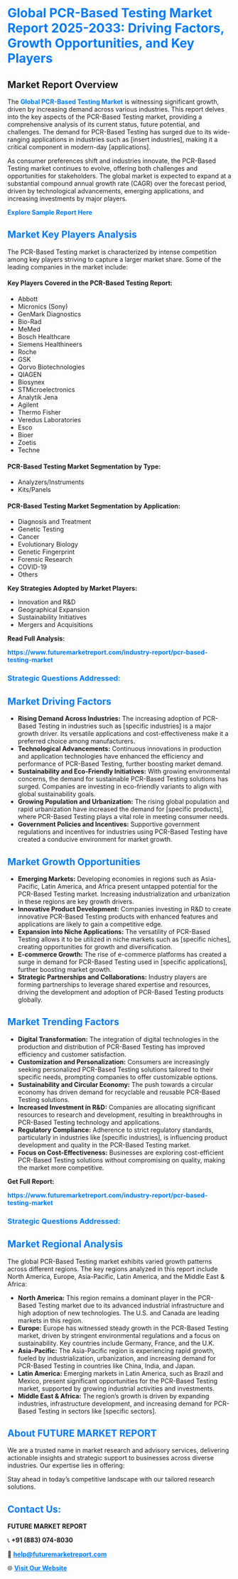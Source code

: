 <h1 style="color: #007BFF;">Global PCR-Based Testing Market Report 2025-2033: Driving Factors, Growth Opportunities, and Key Players</h1>

<section id="overview">
<h2>Market Report Overview</h2>
<p>The <a href="https://www.futuremarketreport.com/industry-report/pcr-based-testing-market" style="color: #007BFF; text-decoration: none;"><strong>Global PCR-Based Testing Market</strong></a> is witnessing significant growth, driven by increasing demand across various industries. This report delves into the key aspects of the PCR-Based Testing market, providing a comprehensive analysis of its current status, future potential, and challenges. The demand for PCR-Based Testing has surged due to its wide-ranging applications in industries such as [insert industries], making it a critical component in modern-day [applications].</p>
<p>As consumer preferences shift and industries innovate, the PCR-Based Testing market continues to evolve, offering both challenges and opportunities for stakeholders. The global market is expected to expand at a substantial compound annual growth rate (CAGR) over the forecast period, driven by technological advancements, emerging applications, and increasing investments by major players.</p>
</section>

<section id="overview">
<p><a href="https://www.futuremarketreport.com/request-sample/reportId=79281" style="color: #007BFF; text-decoration: none;"><strong>Explore Sample Report Here</strong></a></p>
</section>

<section id="key-players">
<h2 style="color: #007BFF;">Market Key Players Analysis</h2>
<p>The PCR-Based Testing market is characterized by intense competition among key players striving to capture a larger market share. Some of the leading companies in the market include:</p>
<h4>Key Players Covered in the PCR-Based Testing Report:</h4>
<ul><li>Abbott</li><li>Micronics (Sony)</li><li>GenMark Diagnostics</li><li>Bio-Rad</li><li>MeMed</li><li>Bosch Healthcare</li><li>Siemens Healthineers</li><li>Roche</li><li>GSK</li><li>Qorvo Biotechnologies</li><li>QIAGEN</li><li>Biosynex</li><li>STMicroelectronics</li><li>Analytik Jena</li><li>Agilent</li><li>Thermo Fisher</li><li>Veredus Laboratories</li><li>Esco</li><li>Bioer</li><li>Zoetis</li><li>Techne</li></ul>
<h4>PCR-Based Testing Market Segmentation by Type:</h4>
<ul><li>Analyzers/Instruments</li><li>Kits/Panels</li></ul>

<h4>PCR-Based Testing Market Segmentation by Application:</h4>
<ul><li>Diagnosis and Treatment</li><li>Genetic Testing</li><li>Cancer</li><li>Evolutionary Biology</li><li>Genetic Fingerprint</li><li>Forensic Research</li><li>COVID-19</li><li>Others</li></ul>
<p><strong>Key Strategies Adopted by Market Players:</strong></p>
<ul>
<li>Innovation and R&D</li>
<li>Geographical Expansion</li>
<li>Sustainability Initiatives</li>
<li>Mergers and Acquisitions</li>
</ul>
</section>

<section>
<p><strong>Read Full Analysis: </strong></p><a href="https://www.futuremarketreport.com/industry-report/pcr-based-testing-market" style="color: #007BFF; text-decoration: none;"><strong>https://www.futuremarketreport.com/industry-report/pcr-based-testing-market</strong></a>
<h3 style="color: #007BFF;">Strategic Questions Addressed:</h3>
</section>

<section id="driving-factors">
<h2 style="color: #007BFF;">Market Driving Factors</h2>
<ul>
<li><strong>Rising Demand Across Industries:</strong> The increasing adoption of PCR-Based Testing in industries such as [specific industries] is a major growth driver. Its versatile applications and cost-effectiveness make it a preferred choice among manufacturers.</li>
<li><strong>Technological Advancements:</strong> Continuous innovations in production and application technologies have enhanced the efficiency and performance of PCR-Based Testing, further boosting market demand.</li>
<li><strong>Sustainability and Eco-Friendly Initiatives:</strong> With growing environmental concerns, the demand for sustainable PCR-Based Testing solutions has surged. Companies are investing in eco-friendly variants to align with global sustainability goals.</li>
<li><strong>Growing Population and Urbanization:</strong> The rising global population and rapid urbanization have increased the demand for [specific products], where PCR-Based Testing plays a vital role in meeting consumer needs.</li>
<li><strong>Government Policies and Incentives:</strong> Supportive government regulations and incentives for industries using PCR-Based Testing have created a conducive environment for market growth.</li>
</ul>
</section>

<section id="growth-opportunities">
<h2 style="color: #007BFF;">Market Growth Opportunities</h2>
<ul>
<li><strong>Emerging Markets:</strong> Developing economies in regions such as Asia-Pacific, Latin America, and Africa present untapped potential for the PCR-Based Testing market. Increasing industrialization and urbanization in these regions are key growth drivers.</li>
<li><strong>Innovative Product Development:</strong> Companies investing in R&D to create innovative PCR-Based Testing products with enhanced features and applications are likely to gain a competitive edge.</li>
<li><strong>Expansion into Niche Applications:</strong> The versatility of PCR-Based Testing allows it to be utilized in niche markets such as [specific niches], creating opportunities for growth and diversification.</li>
<li><strong>E-commerce Growth:</strong> The rise of e-commerce platforms has created a surge in demand for PCR-Based Testing used in [specific applications], further boosting market growth.</li>
<li><strong>Strategic Partnerships and Collaborations:</strong> Industry players are forming partnerships to leverage shared expertise and resources, driving the development and adoption of PCR-Based Testing products globally.</li>
</ul>
</section>

<section id="trending-factors">
<h2 style="color: #007BFF;">Market Trending Factors</h2>
<ul>
<li><strong>Digital Transformation:</strong> The integration of digital technologies in the production and distribution of PCR-Based Testing has improved efficiency and customer satisfaction.</li>
<li><strong>Customization and Personalization:</strong> Consumers are increasingly seeking personalized PCR-Based Testing solutions tailored to their specific needs, prompting companies to offer customizable options.</li>
<li><strong>Sustainability and Circular Economy:</strong> The push towards a circular economy has driven demand for recyclable and reusable PCR-Based Testing solutions.</li>
<li><strong>Increased Investment in R&D:</strong> Companies are allocating significant resources to research and development, resulting in breakthroughs in PCR-Based Testing technology and applications.</li>
<li><strong>Regulatory Compliance:</strong> Adherence to strict regulatory standards, particularly in industries like [specific industries], is influencing product development and quality in the PCR-Based Testing market.</li>
<li><strong>Focus on Cost-Effectiveness:</strong> Businesses are exploring cost-efficient PCR-Based Testing solutions without compromising on quality, making the market more competitive.</li>
</ul>
</section>

<section>
<p><strong>Get Full Report: </strong></p><a href="https://www.futuremarketreport.com/industry-report/pcr-based-testing-market" style="color: #007BFF; text-decoration: none;"><strong>https://www.futuremarketreport.com/industry-report/pcr-based-testing-market</strong></a>
<h3 style="color: #007BFF;">Strategic Questions Addressed:</h3>
</section>


<section id="regional-analysis">
<h2 style="color: #007BFF;">Market Regional Analysis</h2>
<p>The global PCR-Based Testing market exhibits varied growth patterns across different regions. The key regions analyzed in this report include North America, Europe, Asia-Pacific, Latin America, and the Middle East & Africa:</p>
<ul>
<li><strong>North America:</strong> This region remains a dominant player in the PCR-Based Testing market due to its advanced industrial infrastructure and high adoption of new technologies. The U.S. and Canada are leading markets in this region.</li>
<li><strong>Europe:</strong> Europe has witnessed steady growth in the PCR-Based Testing market, driven by stringent environmental regulations and a focus on sustainability. Key countries include Germany, France, and the U.K.</li>
<li><strong>Asia-Pacific:</strong> The Asia-Pacific region is experiencing rapid growth, fueled by industrialization, urbanization, and increasing demand for PCR-Based Testing in countries like China, India, and Japan.</li>
<li><strong>Latin America:</strong> Emerging markets in Latin America, such as Brazil and Mexico, present significant opportunities for the PCR-Based Testing market, supported by growing industrial activities and investments.</li>
<li><strong>Middle East & Africa:</strong> The region’s growth is driven by expanding industries, infrastructure development, and increasing demand for PCR-Based Testing in sectors like [specific sectors].</li>
</ul>
</section>

<footer>
<h2 style="color: #007BFF;">About FUTURE MARKET REPORT</h2>
<p>We are a trusted name in market research and advisory services, delivering actionable insights and strategic support to businesses across diverse industries. Our expertise lies in offering:</p>

<p>Stay ahead in today’s competitive landscape with our tailored research solutions.</p>

<h2 style="color: #007BFF;">Contact Us:</h2>
<p><strong>FUTURE MARKET REPORT</strong></p>
<p>📞 <strong>+91 (883) 074-8030</strong></p>
<p>📧 <strong><a href="mailto:help@futuremarketreport.com" style="color: #007BFF;">help@futuremarketreport.com</a></strong></p>
<p>🌐 <strong><a href="https://www.futuremarketreport.com/" style="color: #007BFF;">Visit Our Website</a></strong></p>
</footer>